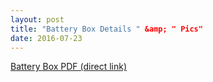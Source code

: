 ```yaml
---
layout: post
title: "Battery Box Details " &amp; " Pics"
date: 2016-07-23
---
```


<a href="http://k4kdr.github.io/pdf/2016-07-23--battery-box.pdf">Battery Box PDF (direct link)</a>
<br><br>
<object width="800" height="800" data="http://k4kdr.github.io/pdf/2016-07-23--battery-box.pdf"></object>
